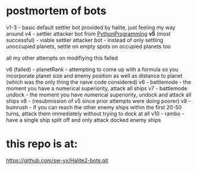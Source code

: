 # postmortem of bots

v1-3 - basic default settler bot provided by halite, just feeling my way around
v4 - settler attacker bot from [PythonProgramming](https://pythonprogramming.net/custom-ai-halite-ii-artificial-intelligence-competition/?completed=/modify-starter-bot-halite-ii-artificial-intelligence-competition/)
**v5** (most successful) - viable settler attacker bot - instead of only settling unoccupied planets, settle on empty spots on occupied planets too

all my other attempts on modifiying this failed

v6 (failed) - planetRank - attempting to come up with a formula so you incorporate planet size and enemy position as well as distance to planet (which was the only thing the naive code considered)
v6 - battlemode - the moment you have a numerical superiority, attack all ships
v7 - battlemode undock - the moment you have numerical superiority, undock and attack all ships
v8 - (resubmission of v5 since prior attempts were doing poorer)
v9 - bumrush - if you can reach the other enemy ships within the first 20-50 turns, attack them immediately without trying to dock at all
v10 - rambo - have a single ship split off and only attack docked enemy ships

# this repo is at:

https://github.com/sw-yx/Halite2-bots.git
